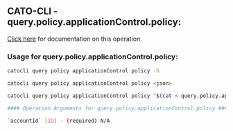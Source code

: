 
## CATO-CLI - query.policy.applicationControl.policy:
[Click here](https://api.catonetworks.com/documentation/#query-query.policy.applicationControl.policy) for documentation on this operation.

### Usage for query.policy.applicationControl.policy:

```bash
catocli query policy applicationControl policy -h

catocli query policy applicationControl policy <json>

catocli query policy applicationControl policy "$(cat < query.policy.applicationControl.policy.json)"

#### Operation Arguments for query.policy.applicationControl.policy ####

`accountId` [ID] - (required) N/A    
